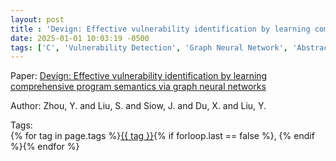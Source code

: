 ```yaml
---
layout: post
title : 'Devign: Effective vulnerability identification by learning comprehensive program semantics via graph neural networks'
date: 2025-01-01 10:03:19 -0500
tags: ['C', 'Vulnerability Detection', 'Graph Neural Network', 'Abstract Syntax Tree (AST)', 'Control Flow Graph (CFG)', 'Data Flow Graph (DFG)']
---
```

Paper: [Devign: Effective vulnerability identification by learning comprehensive program semantics via graph neural networks](https://proceedings.neurips.cc/paper/2019/hash/49265d2447bc3bbfe9e76306ce40a31f-Abstract.html)

Author: Zhou, Y. and Liu, S. and Siow, J. and Du, X. and Liu, Y.




 Tags:  
        <span>{% for tag in page.tags %}<a href="/tags/#{{ tag | slugify }}">{{ tag }}</a>{% if forloop.last == false %}, {% endif %}{% endfor %}</span>
